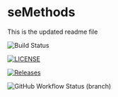 
# seMethods
This is the updated readme file

![Build Status](https://github.com/nyeinsu-enu/sem/actions/workflows/main.yml/badge.svg)

[![LICENSE](https://img.shields.io/github/license/Nyeinsu-enu/sem.svg?style=flat-square)](https://github.com/Nyeinsu-enu/sem/blob/master/LICENSE)

[![Releases](https://img.shields.io/github/release/Nyeinsu-enu/sem/all.svg?style=flat-square)](https://github.com/Nyeinsu-enu/sem/releases)

![GitHub Workflow Status (branch)](https://img.shields.io/github/actions/workflow/status/Nyeinsu-enu/sem/main.yml?branch=develop&style=flat-square)